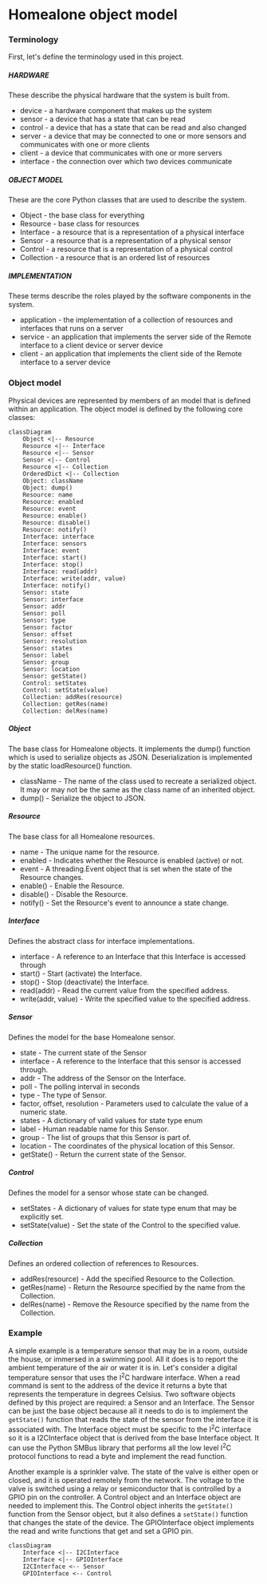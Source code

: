# Homealone object model

### Terminology

First, let's define the terminology used in this project.

##### HARDWARE
These describe the physical hardware that the system is built from.

- device - a hardware component that makes up the system
- sensor - a device that has a state that can be read
- control - a device that has a state that can be read and also changed
- server - a device that may be connected to one or more sensors and communicates with one or more clients
- client - a device that communicates with one or more servers
- interface - the connection over which two devices communicate

##### OBJECT MODEL
These are the core Python classes that are used to describe the system.

- Object - the base class for everything
- Resource - base class for resources
- Interface - a resource that is a representation of a physical interface
- Sensor - a resource that is a representation of a physical sensor
- Control - a resource that is a representation of a physical control
- Collection - a resource that is an ordered list of resources

##### IMPLEMENTATION
These terms describe the roles played by the software components in the system.

- application - the implementation of a collection of resources and interfaces that runs on a server
- service - an application that implements the server side of the Remote interface to a client device or server device
- client - an application that implements the client side of the Remote interface to a server device


### Object model
Physical devices are represented by members of an model that is defined within an application.  The object model is defined by the following core classes:

```mermaid
classDiagram
	Object <|-- Resource
	Resource <|-- Interface
	Resource <|-- Sensor
	Sensor <|-- Control
	Resource <|-- Collection
	OrderedDict <|-- Collection
	Object: className
	Object: dump()
	Resource: name
	Resource: enabled
	Resource: event
	Resource: enable()
	Resource: disable()
	Resource: notify()
	Interface: interface
	Interface: sensors
	Interface: event
	Interface: start()
	Interface: stop()
	Interface: read(addr)
	Interface: write(addr, value)
	Interface: notify()
    Sensor: state
    Sensor: interface
    Sensor: addr
    Sensor: poll
	Sensor: type
    Sensor: factor
    Sensor: offset
    Sensor: resolution
    Sensor: states
	Sensor: label
	Sensor: group
	Sensor: location
	Sensor: getState()
    Control: setStates
	Control: setState(value)
	Collection: addRes(resource)
	Collection: getRes(name)
	Collection: delRes(name)
```

##### Object
The base class for Homealone objects.  It implements the dump() function which is used to serialize objects as JSON.  Deserialization is implemented by the static loadResource() function.

- className - The name of the class used to recreate a serialized object.  It may or may not be the same as the class name of an inherited object.
- dump() - Serialize the object to JSON.

##### Resource
The base class for all Homealone resources.

- name - The unique name for the resource.
- enabled - Indicates whether the Resource is enabled (active) or not.
- event - A threading.Event object that is set when the state of the Resource changes.
- enable() - Enable the Resource.
- disable() - Disable the Resource.
- notify() - Set the Resource's event to announce a state change.

##### Interface
Defines the abstract class for interface implementations.

- interface - A reference to an Interface that this Interface is accessed through
- start() - Start (activate) the Interface.
- stop() - Stop (deactivate) the Interface.
- read(addr) - Read the current value from the specified address.
- write(addr, value) - Write the specified value to the specified address.

##### Sensor
Defines the model for the base Homealone sensor.

- state - The current state of the Sensor
- interface - A reference to the Interface that this sensor is accessed through.
- addr - The address of the Sensor on the Interface.
- poll - The polling interval in seconds
- type - The type of Sensor.
- factor, offset, resolution - Parameters used to calculate the value of a numeric state.
- states - A dictionary of valid values for state type enum
- label - Human readable name for this Sensor.
- group - The list of groups that this Sensor is part of.
- location - The coordinates of the physical location of this Sensor.
- getState() - Return the current state of the Sensor.

##### Control
Defines the model for a sensor whose state can be changed.

- setStates - A dictionary of values for state type enum that may be explicitly set.
- setState(value) - Set the state of the Control to the specified value.

##### Collection
Defines an ordered collection of references to Resources.

- addRes(resource) - Add the specified Resource to the Collection.
- getRes(name) - Return the Resource specified by the name from the Collection.
- delRes(name) - Remove the Resource specified by the name from the Collection.

### Example
A simple example is a temperature sensor that may be in a room, outside the house, or immersed in a swimming pool.  All it does is to report the ambient temperature of the air or water it is in.  Let's consider a digital temperature sensor that uses the I<sup>2</sup>C hardware interface.  When a read command is sent to the address of the device it returns a byte that represents the temperature in degrees Celsius.  Two software objects defined by this project are required: a Sensor and an Interface.  The Sensor can be just the base object because all it needs to do is to implement the `getState()` function that reads the state of the sensor from the interface it is associated with.  The Interface object must be specific to the I<sup>2</sup>C interface so it is a I2CInterface object that is derived from the base Interface object.  It can use the Python SMBus library that performs all the low level I<sup>2</sup>C protocol functions to read a byte and implement the read function.

Another example is a sprinkler valve.  The state of the valve is either open or closed, and it is operated remotely from the network.  The voltage to the valve is switched using a relay or semiconductor that is controlled by a GPIO pin on the controller.  A Control object and an Interface object are needed to implement this.  The Control object inherits the `getState()` function from the Sensor object, but it also defines a `setState()` function that changes the state of the device.  The GPIOInterface object implements the read and write functions that get and set a GPIO pin.

```mermaid
classDiagram
	Interface <|-- I2CInterface
	Interface <|-- GPIOInterface
	I2CInterface <-- Sensor
	GPIOInterface <-- Control
```
